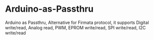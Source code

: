 # Arduino-as-Passthru
Arduino as Passthru, Alternative for Firmata protocol, it supports Digital write/read, Analog read, PWM, EPROM write/read, SPI write/read, I2C write/read
